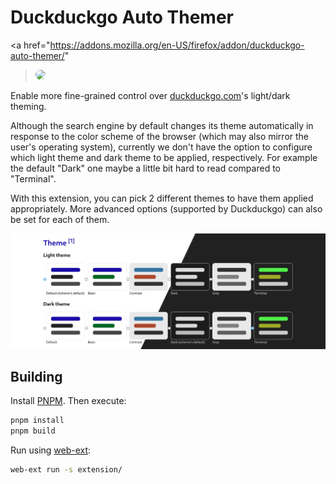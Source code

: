 # Duckduckgo Auto Themer

<!-- Install image credit: https://github.com/gorhill/uBlock -->

<a href="https://addons.mozilla.org/en-US/firefox/addon/duckduckgo-auto-themer/"
  ><img
    src="https://user-images.githubusercontent.com/585534/107280546-7b9b2a00-6a26-11eb-8f9f-f95932f4bfec.png"
    style="border-radius: 1em"
/></a>




Enable more fine-grained control over [duckduckgo.com](duckduckgo.com)'s light/dark theming.

Although the search engine by default changes its theme automatically in response to the color scheme of the browser (which may also mirror the user's operating system), currently we don't have the option to configure which light theme and dark theme to be applied, respectively. For example the default "Dark" one maybe a little bit hard to read compared to "Terminal".

With this extension, you can pick 2 different themes to have them applied appropriately. More advanced options (supported by Duckduckgo) can also be set for each of them.

![Duck](./preview/setting.webp)

## Building

Install [PNPM](https://pnpm.io/). Then execute:

```bash
pnpm install
pnpm build
```

Run using [web-ext](https://extensionworkshop.com/documentation/develop/getting-started-with-web-ext/):

```bash
web-ext run -s extension/
```
